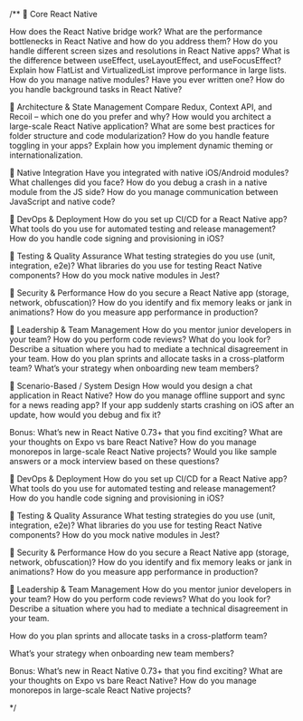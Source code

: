 /** 
🔹 Core React Native

How does the React Native bridge work?
What are the performance bottlenecks in React Native and how do you address them?
How do you handle different screen sizes and resolutions in React Native apps?
What is the difference between useEffect, useLayoutEffect, and useFocusEffect?
Explain how FlatList and VirtualizedList improve performance in large lists.
How do you manage native modules? Have you ever written one?
How do you handle background tasks in React Native?



🔹 Architecture & State Management
Compare Redux, Context API, and Recoil – which one do you prefer and why?
How would you architect a large-scale React Native application?
What are some best practices for folder structure and code modularization?
How do you handle feature toggling in your apps?
Explain how you implement dynamic theming or internationalization.



🔹 Native Integration
Have you integrated with native iOS/Android modules? What challenges did you face?
How do you debug a crash in a native module from the JS side?
How do you manage communication between JavaScript and native code?

🔹 DevOps & Deployment
How do you set up CI/CD for a React Native app?
What tools do you use for automated testing and release management?
How do you handle code signing and provisioning in iOS?

🔹 Testing & Quality Assurance
What testing strategies do you use (unit, integration, e2e)?
What libraries do you use for testing React Native components?
How do you mock native modules in Jest?

🔹 Security & Performance
How do you secure a React Native app (storage, network, obfuscation)?
How do you identify and fix memory leaks or jank in animations?
How do you measure app performance in production?

🔹 Leadership & Team Management
How do you mentor junior developers in your team?
How do you perform code reviews? What do you look for?
Describe a situation where you had to mediate a technical disagreement in your team.
How do you plan sprints and allocate tasks in a cross-platform team?
What’s your strategy when onboarding new team members?

🔹 Scenario-Based / System Design
How would you design a chat application in React Native?
How do you manage offline support and sync for a news reading app?
If your app suddenly starts crashing on iOS after an update, how would you debug and fix it?

Bonus:
What’s new in React Native 0.73+ that you find exciting?
What are your thoughts on Expo vs bare React Native?
How do you manage monorepos in large-scale React Native projects?
Would you like sample answers or a mock interview based on these questions?



🔹 DevOps & Deployment
How do you set up CI/CD for a React Native app?
What tools do you use for automated testing and release management?
How do you handle code signing and provisioning in iOS?

🔹 Testing & Quality Assurance
What testing strategies do you use (unit, integration, e2e)?
What libraries do you use for testing React Native components?
How do you mock native modules in Jest?

🔹 Security & Performance
How do you secure a React Native app (storage, network, obfuscation)?
How do you identify and fix memory leaks or jank in animations?
How do you measure app performance in production?


🔹 Leadership & Team Management
How do you mentor junior developers in your team?
How do you perform code reviews? What do you look for?
Describe a situation where you had to mediate a technical disagreement in your team.

How do you plan sprints and allocate tasks in a cross-platform team?

What’s your strategy when onboarding new team members?



Bonus:
What’s new in React Native 0.73+ that you find exciting?
What are your thoughts on Expo vs bare React Native?
How do you manage monorepos in large-scale React Native projects?






*/
